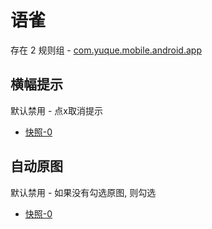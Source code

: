 # 语雀

存在 2 规则组 - [com.yuque.mobile.android.app](/src/apps/com.yuque.mobile.android.app.ts)

## 横幅提示

默认禁用 - 点x取消提示

- [快照-0](https://i.gkd.li/i/12911014)

## 自动原图

默认禁用 - 如果没有勾选原图, 则勾选

- [快照-0](https://i.gkd.li/i/12911013)
